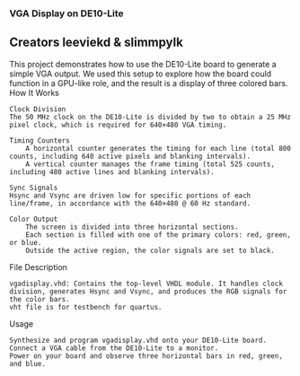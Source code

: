 ### VGA Display on DE10-Lite

## Creators leeviekd & slimmpylk

This project demonstrates how to use the DE10-Lite board to generate a simple VGA output. We used this setup to explore how the board could function in a GPU-like role, and the result is a display of three colored bars.
How It Works

    Clock Division
    The 50 MHz clock on the DE10-Lite is divided by two to obtain a 25 MHz pixel clock, which is required for 640×480 VGA timing.

    Timing Counters
        A horizontal counter generates the timing for each line (total 800 counts, including 640 active pixels and blanking intervals).
        A vertical counter manages the frame timing (total 525 counts, including 480 active lines and blanking intervals).

    Sync Signals
    Hsync and Vsync are driven low for specific portions of each line/frame, in accordance with the 640×480 @ 60 Hz standard.

    Color Output
        The screen is divided into three horizontal sections.
        Each section is filled with one of the primary colors: red, green, or blue.
        Outside the active region, the color signals are set to black.

File Description

    vgadisplay.vhd: Contains the top-level VHDL module. It handles clock division, generates Hsync and Vsync, and produces the RGB signals for the color bars.
    vht file is for testbench for quartus.

Usage

    Synthesize and program vgadisplay.vhd onto your DE10-Lite board.
    Connect a VGA cable from the DE10-Lite to a monitor.
    Power on your board and observe three horizontal bars in red, green, and blue.
